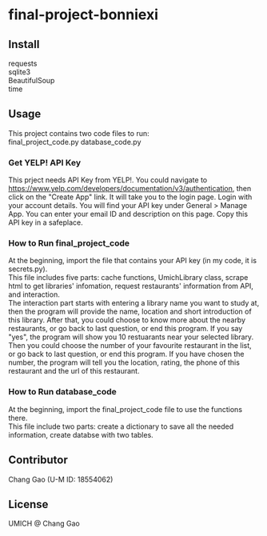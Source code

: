 # final-project-bonniexi

## Install

requests  
sqlite3  
BeautifulSoup  
time

## Usage

This project contains two code files to run:  
final_project_code.py 
database_code.py

### Get YELP! API Key

This prject needs API Key from YELP!. You could navigate to https://www.yelp.com/developers/documentation/v3/authentication, then click on the "Create App" link. It will take you to the login page. Login with your account details. You will find your API key under General > Manage App. You can enter your email ID and description on this page. Copy this API key in a safeplace.

### How to Run final_project_code

At the beginning, import the file that contains your API key (in my code, it is secrets.py).  
This file includes five parts: cache functions, UmichLibrary class, scrape html to get libraries' infomation, request restaurants' information from API, and interaction.  
The interaction part starts with entering a library name you want to study at, then the program will provide the name, location and short introduction of this library. After that, you could choose to know more about the nearby restaurants, or go back to last question, or end this program. If you say "yes", the program will show you 10 restuarants near your selected library. Then you could choose the number of your favourite restaurant in the list, or go back to last question, or end this program. If you have chosen the number, the program will tell you the location, rating, the phone of this restaurant and the url of this restaurant.

### How to Run database_code

At the beginning, import the final_project_code file to use the functions there.  
This file include two parts: create a dictionary to save all the needed information, create databse with two tables. 

## Contributor

Chang Gao (U-M ID: 18554062)

## License
UMICH @ Chang Gao

